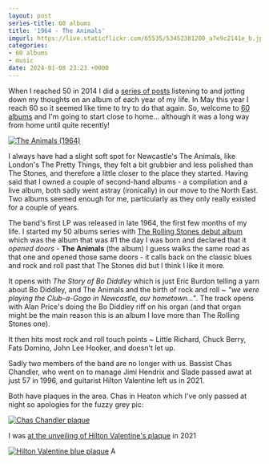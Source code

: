 ```yaml
---
layout: post
series-title: 60 albums
title: '1964 - The Animals'
imgurl: https://live.staticflickr.com/65535/53452381200_a7e9c2141e_b.jpg
categories:
- 60 albums
- music
date: 2024-01-08 23:23 +0000
---
```

When I reached 50 in 2014 I did a [series of posts](/swirling/category/50-albums) listening to and jotting down my thoughts on an album of each year of my life. In May this year I reach 60 so it seemed like time to try to do that again. So, welcome to [60 albums](/swirling/category/60-albums) and I'm going to start close to home... although it was a long way from home until quite recently!

<a data-flickr-embed="true" href="https://www.flickr.com/photos/grange85/53452381200/in/dateposted/" title="The Animals (1964)"><img src="https://live.staticflickr.com/65535/53452381200_a7e9c2141e_z.jpg" alt="The Animals (1964)"/></a>

I always have had a slight soft spot for Newcastle's The Animals, like London's The Pretty Things, they felt a bit grubbier and less polished than The Stones, and therefore a little closer to the place they started. Having said that I owned a couple of second-hand albums - a compilation and a live album, both sadly went astray (ironically) in our move to the North East. Two albums seemed enough for me, particularly as they only really existed for a couple of years.

The band's first LP was released in late 1964, the first few months of my life. I started my 50 albums series with [The Rolling Stones debut album](/swirling/2014/01/02/50-albums-1964-the-rolling-stones-by-the-rolling-stones/) which was the album that was #1 the day I was born and declared that it _opened doors_ - **The Animals** (the album) I guess walks the same road as that one and opened those same doors - it calls back on the classic blues and rock and roll past that The Stones did but I think I like it more.

It opens with _The Story of Bo Diddley_ which is just Eric Burdon telling a yarn about Bo Diddley, and The Animals and the birth of rock and roll ~ _"we were playing the Club-a-Gogo in Newcastle, our hometown..."_. The track opens with Alan Price's doing the Bo Diddley riff on his organ (and that organ might be the main reason this is an album I love more than The Rolling Stones one).

It then hits most rock and roll touch points ~ Little Richard, Chuck Berry, Fats Domino, John Lee Hooker, and doesn't let up.

Sadly two members of the band are no longer with us. Bassist Chas Chandler, who went on to manage Jimi Hendrix and Slade passed awat at just 57 in 1996, and guitarist Hilton Valentine left us in 2021.

Both have plaques in the area. Chas in Heaton which I've only passed at night so apologies for the fuzzy grey pic:

<a data-flickr-embed="true" href="https://www.flickr.com/photos/grange85/53451028607/in/dateposted/" title="Chas Chandler plaque"><img src="https://live.staticflickr.com/65535/53451028607_c61b7bfeb5_z.jpg" alt="Chas Chandler plaque"/></a>

I was [at the unveiling of Hilton Valentine's plaque](/swirling/2021/11/16/hilton-valentine-blue-plaque-unveiling/) in 2021

<a data-flickr-embed="true" href="https://www.flickr.com/photos/grange85/52926413123/in/photolist-2oCVGGc" title="Hilton Valentine blue plaque"><img src="https://live.staticflickr.com/65535/52926413123_bfced9e6b0_z.jpg" alt="Hilton Valentine blue plaque"/></a>
A


